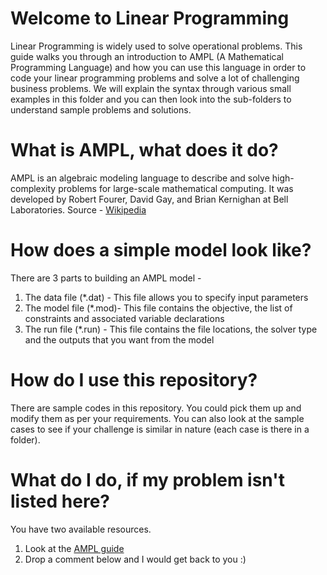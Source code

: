 # Welcome to Linear Programming
Linear Programming is widely used to solve operational problems. This guide walks you through an introduction to AMPL (A Mathematical Programming Language) and how you can use this language in order to code your linear programming problems and solve a lot of challenging business problems. We will explain the syntax through various small examples in this folder and you can then look into the sub-folders to understand sample problems and solutions.

# What is AMPL, what does it do?
AMPL is an algebraic modeling language to describe and solve high-complexity problems for large-scale mathematical computing. It was developed by Robert Fourer, David Gay, and Brian Kernighan at Bell Laboratories.
Source - [Wikipedia](https://en.wikipedia.org/wiki/AMPL)

# How does a simple model look like?
There are 3 parts to building an AMPL model - 
1. The data file (*.dat) - This file allows you to specify input parameters
2. The model file (*.mod)- This file contains the objective, the list of constraints and associated variable declarations
3. The run file (*.run) - This file contains the file locations, the solver type and the outputs that you want from the model

# How do I use this repository?
There are sample codes in this repository. You could pick them up and modify them as per your requirements. You can also look at the sample cases to see if your challenge is similar in nature (each case is there in a folder).

# What do I do, if my problem isn't listed here?
You have two available resources.
1. Look at the [AMPL guide](https://ampl.com/resources/the-ampl-book/chapter-downloads/)
2. Drop a comment below and I would get back to you :)
